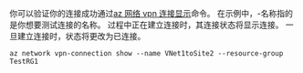 你可以验证你的连接成功通过[az 网络 vpn 连接显示](/cli/azure/network/vpn-connection#show)命令。 在示例中，-名称指的是你想要测试连接的名称。 过程中正在建立连接时，其连接状态将显示连接。 一旦建立连接时，状态将更改为已连接。

```azurecli
az network vpn-connection show --name VNet1toSite2 --resource-group TestRG1
```


